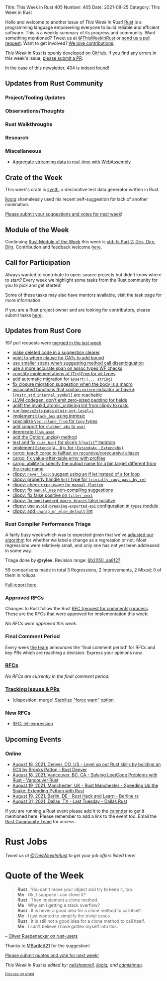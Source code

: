Title: This Week in Rust 405
Number: 405
Date: 2021-08-25
Category: This Week in Rust

Hello and welcome to another issue of *This Week in Rust*!
[Rust](http://rust-lang.org) is a programming language empowering everyone to build reliable and efficient software.
This is a weekly summary of its progress and community.
Want something mentioned? Tweet us at [@ThisWeekInRust](https://twitter.com/ThisWeekInRust) or [send us a pull request](https://github.com/rust-lang/this-week-in-rust).
Want to get involved? [We love contributions](https://github.com/rust-lang/rust/blob/master/CONTRIBUTING.md).

*This Week in Rust* is openly developed [on GitHub](https://github.com/rust-lang/this-week-in-rust).
If you find any errors in this week's issue, [please submit a PR](https://github.com/rust-lang/this-week-in-rust/pulls).

In the case of this newsletter, 404 is indeed found!

## Updates from Rust Community

### Project/Tooling Updates

### Observations/Thoughts

### Rust Walkthroughs

### Research

### Miscellaneous

- [Aggregate streaming data in real-time with WebAssembly](https://www.infinyon.com/blog/2021/08/smartstream-aggregates/)

## Crate of the Week

This week's crate is [synth](https://github.com/getsynth/synth), a declarative test data generator written in Rust.

[llogiq](https://users.rust-lang.org/t/crate-of-the-week/2704/942) shamelessly used his recent self-suggestion for lack of another nomination.

[Please submit your suggestions and votes for next week][submit_crate]!

[submit_crate]: https://users.rust-lang.org/t/crate-of-the-week/2704

## Module of the Week

Continuing [Rust Module of the Week](https://motw.rs) this week is [std::fs Part 2: Dirs, Dirs, Dirs](https://motw.rs/blog/2021/08/08/stdfs-part-2-dirs-dirs-dirs/). Contribution and feedback welcome [here](https://github.com/slyons/rust-module-of-the-week).

## Call for Participation

Always wanted to contribute to open-source projects but didn't know where to start?
Every week we highlight some tasks from the Rust community for you to pick and get started!

Some of these tasks may also have mentors available, visit the task page for more information.

If you are a Rust project owner and are looking for contributors, please submit tasks [here][guidelines].

[guidelines]: https://users.rust-lang.org/t/twir-call-for-participation/4821

## Updates from Rust Core

197 pull requests were [merged in the last week][merged]

[merged]: https://github.com/search?p=20&q=is%3Apr+org%3Arust-lang+is%3Amerged+merged%3A2021-08-09..2021-08-16&type=Issues

* [make deleted code in a suggestion clearer](https://github.com/rust-lang/rust/pull/86532)
* [point to where clause for GATs to add bound](https://github.com/rust-lang/rust/pull/87478)
* [use smaller spans when suggesting method call disambiguation](https://github.com/rust-lang/rust/pull/87889)
* [use a more accurate span on assoc types WF checks](https://github.com/rust-lang/rust/pull/87819)
* [constify implementations of (`Try`)`From` for int types](https://github.com/rust-lang/rust/pull/86840)
* [add automatic migration for `assert!(.., string)`](https://github.com/rust-lang/rust/pull/87982)
* [fix closure migration suggestion when the body is a macro](https://github.com/rust-lang/rust/pull/87956)
* [associated functions that contain `extern` indicator or have `#[rustc_std_internal_symbol]` are reachable](https://github.com/rust-lang/rust/pull/86492)
* [LLVM codegen: don't emit zero-sized padding for fields](https://github.com/rust-lang/rust/pull/87254)
* [uplift the invalid_atomic_ordering lint from clippy to rustc](https://github.com/rust-lang/rust/pull/84039)
* [run `RemoveZsts` pass at `mir-opt-level=1`](https://github.com/rust-lang/rust/pull/83417)
* [implement `black_box` using intrinsic](https://github.com/rust-lang/rust/pull/87916)
* [specialize `Vec::clone_from` for `Copy` types](https://github.com/rust-lang/rust/pull/87913)
* [add support for `clobber_abi` to `asm!`](https://github.com/rust-lang/rust/pull/87581)
* [deprecate `llvm_asm!`](https://github.com/rust-lang/rust/pull/87590)
* [add the Option::unzip() method](https://github.com/rust-lang/rust/pull/87636)
* [test and fix `size_hint` for slice’s (`r`)`split`* iterators](https://github.com/rust-lang/rust/pull/87974)
* [implement `Extend<(A, B)>` for `(Extend<A>, Extend<B>)`](https://github.com/rust-lang/rust/pull/85835)
* [cargo: teach cargo to failfast on recursive/corecursive aliases](https://github.com/rust-lang/cargo/pull/9791)
* [cargo: fix value-after-table error with profiles](https://github.com/rust-lang/cargo/pull/9789)
* [cargo: ability to specify the output name for a bin target different from the crate name](https://github.com/rust-lang/cargo/pull/9627)
* [clippy: `never_loop`: suggest using an if let instead of a for loop](https://github.com/rust-lang/rust-clippy/pull/7541)
* [clippy: properly handle `Self` type for `trivially_copy_pass_by_ref`](https://github.com/rust-lang/rust-clippy/pull/7535)
* [clippy: check expr usage for `manual_flatten`](https://github.com/rust-lang/rust-clippy/pull/7566)
* [clippy: fix `manual_map` non-compiling suggestions](https://github.com/rust-lang/rust-clippy/pull/7531)
* [clippy: fix false positive on `filter_next`](https://github.com/rust-lang/rust-clippy/pull/7562)
* [clippy: fix `nonstandard_macro_braces` false positive](https://github.com/rust-lang/rust-clippy/pull/7478)
* [clippy: use `avoid-breaking-exported-api` configuration in `types` module](https://github.com/rust-lang/rust-clippy/pull/7560)
* [clippy: add `unwrap_or_else_default` lint](https://github.com/rust-lang/rust-clippy/pull/7516)

### Rust Compiler Performance Triage

A fairly busy week which was to expected given that we've [adjusted our algorithm](https://github.com/rust-lang/rustc-perf/pull/956) for whether we label a change as a regression or not. Most regressions were relatively small, and only one has not yet been addressed in some way.

Triage done by **@rylev**.
Revision range: [6b2050..aa8f27](https://perf.rust-lang.org/?start=6b20506d17f4e5e5bf5bcad7e94add4d754b0ae3&end=aa8f27bf4d980023a8b245ceb25a490a18041eb2&absolute=false&stat=instructions%3Au)

59 comparisons made in total
3 Regressions, 2 Improvements, 2 Mixed; 0 of them in rollups

[Full report here](https://github.com/rust-lang/rustc-perf/blob/master/triage/2021-08-17.md).

### Approved RFCs

Changes to Rust follow the Rust [RFC (request for comments) process](https://github.com/rust-lang/rfcs#rust-rfcs). These
are the RFCs that were approved for implementation this week:

*No RFCs were approved this week.*

### Final Comment Period

Every week [the team](https://www.rust-lang.org/team.html) announces the
'final comment period' for RFCs and key PRs which are reaching a
decision. Express your opinions now.

### [RFCs](https://github.com/rust-lang/rfcs/labels/final-comment-period)

*No RFCs are currently in the final comment period.*

### [Tracking Issues & PRs](https://github.com/rust-lang/rust/labels/final-comment-period)

* [disposition: merge] [Stabilize "force warn" option](https://github.com/rust-lang/rust/issues/86516)

### New RFCs

* [RFC: let-expression](https://github.com/rust-lang/rfcs/pull/3159)

## Upcoming Events

### Online

* [August 18, 2021, Denver, CO, US - Level up our Rust skills by building an ECS by Brooks Patton - Rust Denver](https://www.meetup.com/Rust-Boulder-Denver/events/278909353/)
* [August 18, 2021, Vancouver, BC, CA - Solving LeetCode Problems with Rust - Vancouver Rust](https://www.meetup.com/Vancouver-Rust/events/zkqvjsycclbxb/)
* [August 19, 2021, Manchester, UK - Rust Manchester - Speeding Up the Snake: Extending Python with Rust](https://www.meetup.com/rust-manchester/events/279730616/)
* [August 19, 2021, Berlin, DE - Rust Hack and Learn - Berline.rs](https://berline.rs/)
* [August 31, 2021, Dallas, TX - Last Tuesday - Dallas Rust](https://www.meetup.com/Dallas-Rust/)

If you are running a Rust event please add it to the [calendar] to get
it mentioned here. Please remember to add a link to the event too.
Email the [Rust Community Team][community] for access.

[calendar]: https://www.google.com/calendar/embed?src=apd9vmbc22egenmtu5l6c5jbfc%40group.calendar.google.com
[community]: mailto:community-team@rust-lang.org

# Rust Jobs

*Tweet us at [@ThisWeekInRust](https://twitter.com/ThisWeekInRust) to get your job offers listed here!*

# Quote of the Week

> **Rust** : You can't move your object and try to keep it, too.  
> **Me** : Ok, I suppose I can clone it?  
> **Rust** : Then implement a clone method.  
> **Me** : Why am I getting a stack overflow?  
> **Rust** : It is never a good idea for a clone method to call itself.  
> **Me** : I just wanted to simplify the trivial cases.  
> **Rust** : It is still not a good idea for a clone method to call itself.  
> **Me** : I can't believe I have gotten myself into this.

– [Oliver Ruebenacker on rust-users](https://users.rust-lang.org/t/writing-my-first-multi-threaded-app-with-rust-be-like/63481)

Thanks to [MBartlett21](https://users.rust-lang.org/t/twir-quote-of-the-week/328/1093) for the suggestion!

[Please submit quotes and vote for next week!](https://users.rust-lang.org/t/twir-quote-of-the-week/328)

*This Week in Rust is edited by: [nellshamrell](https://github.com/nellshamrell), [llogiq](https://github.com/llogiq), and [cdmistman](https://github.com/cdmistman).*

<small>[Discuss on r/rust](https://www.reddit.com/r/rust/comments/k5nsab/this_week_in_rust_367/)</small>
